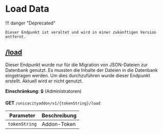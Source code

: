 # Load Data

!!! danger "Deprecated"

    Dieser Endpunkt ist veraltet und wird in einer zukünftigen Version entfernt.

## [/load](https://rettichlp.de:8443/unicacityaddon/v1/dhgpsklnag2354668ec1d905xcv34d9bdee4b877/load)

Dieser Endpunkt wurde nur für die Migration von JSON-Dateien zur Datenbank genutzt. Es mussten die Inhalte der Dateien
in die Datenbank eingetragen werden. Um dies durchzuführen wurde dieser Endpunkt erstellt. Aktuell wird er nicht
genutzt.

**Einschränkung**: 🔒 (Administratoren)

**GET** `/unicacityaddon/v1/{tokenString}/load`

| Parameter     | Beschreibung |
|---------------|--------------|
| `tokenString` | Addon-Token  |

